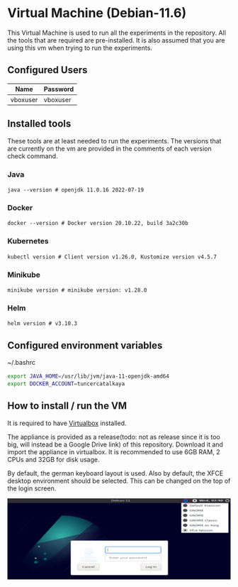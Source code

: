 # Virtual Machine (Debian-11.6)
This Virtual Machine is used to run all the experiments in the repository. All the tools that are required
are pre-installed. It is also assumed that you are using this vm when trying to run the experiments.

## Configured Users
| Name       | Password |
|------------|----------|
| vboxuser   | vboxuser |

## Installed tools
These tools are at least needed to run the experiments. The versions that are
currently on the vm are provided in the comments of each version check command.

### Java
```shell
java --version # openjdk 11.0.16 2022-07-19
```

### Docker
```shell
docker --version # Docker version 20.10.22, build 3a2c30b
```

### Kubernetes
```shell
kubectl version # Client version v1.26.0, Kustomize version v4.5.7
```

### Minikube
```shell
minikube version # minikube version: v1.28.0
```

### Helm
```shell
helm version # v3.10.3
```

## Configured environment variables
~/.bashrc
```bash
export JAVA_HOME=/usr/lib/jvm/java-11-openjdk-amd64
export DOCKER_ACCOUNT=tuncercatalkaya
```

## How to install / run the VM
It is required to have [Virtualbox](https://www.virtualbox.org/) installed.

The appliance is provided as a release(todo: not as release since it is too big, will instead be a Google Drive link) of this repository. Download it and import the appliance in virtualbox.
It is recommended to use 6GB RAM, 2 CPUs and 32GB for disk usage.

By default, the german keyboard layout is used. Also by default, the XFCE desktop environment should be selected.
This can be changed on the top of the login screen.

![](imgs/change_desktop_environment.PNG)
